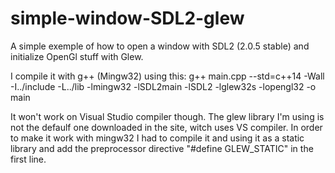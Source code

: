 # simple-window-SDL2-glew
  A simple exemple of how to open a window with SDL2 (2.0.5 stable) and initialize OpenGl stuff with Glew.
  
  I compile it with g++ (Mingw32) using this:
	g++ main.cpp --std=c++14 -Wall -I../include -L../lib -lmingw32 -lSDL2main -lSDL2 -lglew32s -lopengl32 -o main
  
  It won't work on Visual Studio compiler though. The glew library I'm using is not the defaulf one downloaded in the site, witch uses VS compiler. In order to make it work with mingw32 I had to compile it and using it as a static library and add the preprocessor directive "#define GLEW_STATIC" in the first line.
